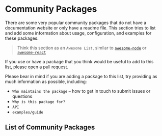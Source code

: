 # Community Packages

There are some very popular community packages that do not have a documentation website or only have a readme file.
This section tries to list and add some information about usage, configuration, and examples for these packages.

> Think this section as an `Awesome List`, similar to [`awesome-node`](https://github.com/sindresorhus/awesome-nodejs) or [`awesome-react`](https://github.com/enaqx/awesome-react)

If you use or have a package that you think would be useful to add to this list, please open a pull request.

Please bear in mind if you are adding a package to this list, try providing as much information as possible, including:
- `Who maintains the package` – how to get in touch to submit issues or questions
- `Why is this package for?`
- `API`
- `examples/guide`

## List of Community Packages
